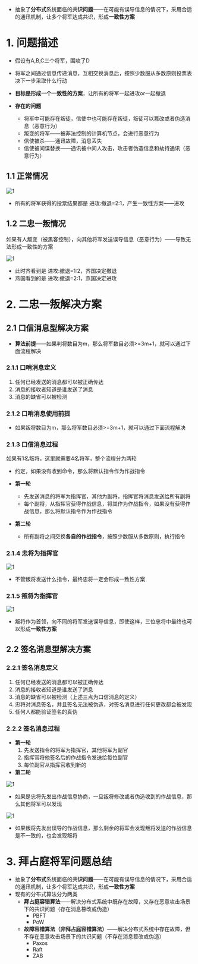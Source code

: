 * 抽象了**分布式**系统面临的**共识问题**——在可能有误导信息的情况下，采用合适的通讯机制，让多个将军达成共识，形成**一致性方案**



# 1. 问题描述

* 假设有A,B,C三个将军，围攻了D

* 将军之间通过信息传递消息，互相交换消息后，按照少数服从多数原则投票表决下一步采取什么行动
* **目标是形成一个一致性的方案**，让所有的将军一起进攻or一起撤退

* **存在的问题**
  * 将军中可能存在叛徒，信使中也可能存在叛徒，叛徒可以篡改或者伪造消息（恶意行为）
  * 叛变的将军——被非法控制的计算机节点，会进行恶意行为
  * 信使被杀——通讯故障，消息丢失
  * 信使被间谍替换——通讯被中间人攻击，攻击者伪造信息和劫持通讯（恶意行为）





## 1.1 正常情况

![1](assert/1.png)

* 所有的将军获得的投票结果都是 进攻:撤退=2:1，产生一致性方案——进攻



## 1.2 二忠一叛情况

如果有人叛变（被黑客控制），向其他将军发送误导信息（恶意行为）——导致无法形成一致性的方案

![1](assert/2.png)

* 此时齐看到是 进攻:撤退=1:2，齐国决定撤退
* 燕国看到的是 进攻:撤退=2:1，燕国决定进攻





# 2. 二忠一叛解决方案

## 2.1 口信消息型解决方案

* **算法前提**——如果判将数目为m，那么将军数目必须>=3m+1，就可以通过下面流程解决

### 2.1.1 口哨消息定义

1. 任何已经发送的消息都可以被正确传达
2. 消息的接收者知道是谁发送了消息
3. 消息的缺省可以被检测

### 2.1.2 口哨消息使用前提

* 如果叛将数目为m，那么将军数目必须>=3m+1，就可以通过下面流程解决



### 2.1.3 口信消息过程

如果有1名叛将，这里就需要4名将军，整个流程分为两轮

* 约定，如果没有收到命令，那么将默认指令作为作战指令

* **第一轮**
  * 先发送消息的将军为指挥官，其他为副将，指挥官将消息发送给所有副将
  * 每个副将，从指挥官获得作战信息，将其作为作战指令，如果没有获得作战信息，那么将默认指令作为作战指令
* **第二轮**
  * 所有副将之间交换**各自的作战指令**，按照少数服从多数原则，执行指令

### 2.1.4 忠将为指挥官

![1](assert/3.png)

* 不管叛将发送什么指令，最终忠将一定会形成一致性方案

### 2.1.5 叛将为指挥官

![1](assert/4.png)

* 叛将作为首领，向不同的将军发送误导信息，即使这样，三位忠将中最终也可以形成**一致性方案**







## 2.2 签名消息型解决方案

### 2.2.1 签名消息定义

1. 任何已经发送的消息都可以被正确传达
2. 消息的接收者知道是谁发送了消息
3. 消息的缺省可以被检测（上述三点为口信消息的定义）
4. 忠将对消息签名，并且签名无法被伪造，对签名消息进行任何更改都会被发现
5. 任何人都能验证签名的真伪



### 2.2.2 签名消息过程

* **第一轮**
  1. 先发送指令的将军为指挥官，其他将军为副官
  2. 指挥官将他签名后的作战指令发送给每位副官
  3. 每位副官从指挥官收到新的
* **第二轮**

![1](assert/5.png)

* 如果是忠将先发出作战信息协商，一旦叛将修改或者伪造收到的作战信息，那么其他将军可以发现

![1](assert/6.png)

* 如果叛将先发出误导的作战信息，那么剩余的将军会发现叛将发送的作战信息是不一致的，也会发现叛将



# 3. 拜占庭将军问题总结

* 抽象了**分布式**系统面临的**共识问题**——在可能有误导信息的情况下，采用合适的通讯机制，让多个将军达成共识，形成**一致性方案**
* 现有的分布式算法分为两类
  * **拜占庭容错算法**——解决分布式系统中既存在故障，又存在恶意攻击场景下的共识问题（存在消息篡改或伪造）
    * PBFT
    * PoW
  * **故障容错算法（非拜占庭容错算法）**——解决分布式系统中存在故障，但不存在恶意攻击场景下的共识问题（不存在消息篡改或伪造）
    * Paxos
    * Raft
    * ZAB

